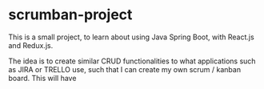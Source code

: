 # scrumban-project
This is a small project, to learn about using Java Spring Boot, with React.js and Redux.js.

The idea is to create similar CRUD functionalities to what applications such as JIRA or TRELLO use, such that I can create my own scrum / kanban board. This will have 
